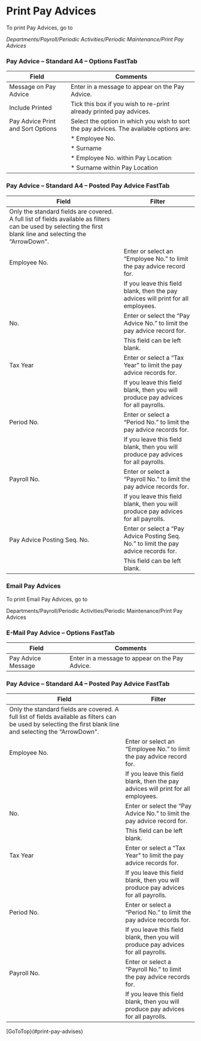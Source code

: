 # Print Pay Advices
To print Pay Advices, go to 

*Departments/Payroll/Periodic Activities/Periodic Maintenance/Print Pay Advices*
 
### 	Pay Advice – Standard A4 – Options FastTab
|Field	|Comments|
|---|---|
|Message on Pay Advice 	|Enter in a message to appear on the Pay Advice.|
|Include Printed	|Tick this box if you wish to re-print already printed pay advices.|
|Pay Advice Print and Sort Options	|Select the option in which you wish to sort the pay advices.  The available options are:|
||*	Employee No.|
||*	Surname|
||*	Employee No. within Pay Location|
||*	Surname within Pay Location|

### 	Pay Advice – Standard A4 – Posted Pay Advice FastTab

|Field	|Filter|
|---|---|
|Only the standard fields are covered.  A full list of fields available as filters can be used by selecting the first blank line and selecting the “ArrowDown".|
|Employee No.	|Enter or select an “Employee No.” to limit the pay advice record for.|
||If you leave this field blank, then the pay advices will print for all employees.|
|No.	|Enter or select the “Pay Advice No.” to limit the pay advice record for.|
||This field can be left blank.|
|Tax Year	|Enter or select a “Tax Year” to limit the pay advice records for.|
||If you leave this field blank, then you will produce pay advices for all payrolls.|
|Period No.	|Enter or select a “Period No.” to limit the pay advice records for.|
||If you leave this field blank, then you will produce pay advices for all payrolls.|
|Payroll No.	|Enter or select a “Payroll No.” to limit the pay advice records for.|
||If you leave this field blank, then you will produce pay advices for all payrolls.|
|Pay Advice Posting Seq. No.	|Enter or select a “Pay Advice Posting Seq. No.” to limit the pay advice records for.|
||This field can be left blank.

### Email Pay Advices
To print Email Pay Advices, go to 

Departments/Payroll/Periodic Activities/Periodic Maintenance/Print Pay Advices
 
### 	E-Mail Pay Advice – Options FastTab

|Field	|Comments|
|---|---|
|Pay Advice Message	|Enter in a message to appear on the Pay Advice.|

### Pay Advice – Standard A4 – Posted Pay Advice FastTab

|Field	|Filter|
|---|---|
|Only the standard fields are covered.  A full list of fields available as filters can be used by selecting the first blank line and selecting the “ArrowDown".|
|Employee No.	|Enter or select an “Employee No.” to limit the pay advice record for.|
||If you leave this field blank, then the pay advices will print for all employees.|
|No.	|Enter or select the “Pay Advice No.” to limit the pay advice record for.|
||This field can be left blank.|
|Tax Year	|Enter or select a “Tax Year” to limit the pay advice records for.|
||If you leave this field blank, then you will produce pay advices for all payrolls.|
|Period No.	|Enter or select a “Period No.” to limit the pay advice records for.|
||If you leave this field blank, then you will produce pay advices for all payrolls.|
|Payroll No.	|Enter or select a “Payroll No.” to limit the pay advice records for.|
||If you leave this field blank, then you will produce pay advices for all payrolls.|

[GoToTop}(#print-pay-advises) 
